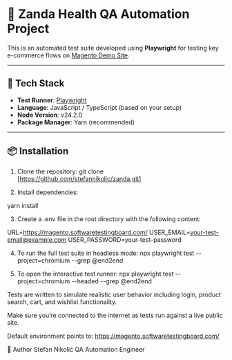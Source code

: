 # 🧪 Zanda Health QA Automation Project

This is an automated test suite developed using **Playwright** for testing key e-commerce flows on [Magento Demo Site](https://magento.softwaretestingboard.com/).

---

## 🚀 Tech Stack

- **Test Runner**: [Playwright](https://playwright.dev/)
- **Language**: JavaScript / TypeScript (based on your setup)
- **Node Version**: v24.2.0
- **Package Manager**: Yarn (recommended)

---

## 📦 Installation

1. Clone the repository:
   git clone [https://github.com/stefannikolic/zanda.git]

2. Install dependencies:

yarn install

3. Create a .env file in the root directory with the following content:

URL=https://magento.softwaretestingboard.com/
USER_EMAIL=your-test-email@example.com
USER_PASSWORD=your-test-password

4. To run the full test suite in headless mode:
npx playwright test --project=chromium --grep @end2end

5. To open the interactive test runner:
npx playwright test --project=chromium --headed --grep @end2end


Tests are written to simulate realistic user behavior including login, product search, cart, and wishlist functionality.

Make sure you’re connected to the internet as tests run against a live public site.

Default environment points to: https://magento.softwaretestingboard.com/

👤 Author
Stefan Nikolić
QA Automation Engineer